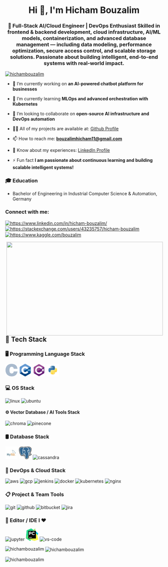 <h1 align="center">Hi 👋, I'm Hicham Bouzalim</h1>
<h3 align="center">🚀 Full-Stack AI/Cloud Engineer | DevOps Enthusiast Skilled in frontend & backend development, cloud infrastructure, AI/ML models, containerization, and advanced database management — including data modeling, performance optimization, secure access control, and scalable storage solutions. Passionate about building intelligent, end-to-end systems with real-world impact.</h3>

<p align="left"> <a href="https://github.com/ryo-ma/github-profile-trophy"><img src="https://github-profile-trophy.vercel.app/?username=hichambouzalim" alt="hichambouzalim" /></a> </p>

- 🔭 I’m currently working on **an AI-powered chatbot platform for businesses**

- 🌱 I’m currently learning **MLOps and advanced orchestration with Kubernetes**

- 👯 I’m looking to collaborate on **open-source AI infrastructure and DevOps automation**

- 👨‍💻 All of my projects are available at: [Github Profile](https://github.com/hichambouzalim)

- 📫 How to reach me: **bouzalimhicham11@gmail.com**

- 📄 Know about my experiences: [LinkedIn Profile](https://www.linkedin.com/in/hicham-bouzalim/)

- ⚡ Fun fact **I am passionate about continuous learning and building scalable intelligent systems!**

<h3 align="left">🎓 Education</h3>
<ul>
  <li>Bachelor of Engineering in Industrial Computer Science & Automation, Germany</li>
  
</ul>

<h3 align="left">Connect with me:</h3>
<p align="left">
<a href="https://linkedin.com/in/https://www.linkedin.com/in/hicham-bouzalim/" target="blank"><img align="center" src="https://raw.githubusercontent.com/rahuldkjain/github-profile-readme-generator/master/src/images/icons/Social/linked-in-alt.svg" alt="https://www.linkedin.com/in/hicham-bouzalim/" height="30" width="40" /></a>
<a href="https://stackoverflow.com/users/https://stackexchange.com/users/43235757/hicham-bouzalim" target="blank"><img align="center" src="https://raw.githubusercontent.com/rahuldkjain/github-profile-readme-generator/master/src/images/icons/Social/stack-overflow.svg" alt="https://stackexchange.com/users/43235757/hicham-bouzalim" height="30" width="40" /></a>
<a href="https://kaggle.com/https://www.kaggle.com/bouzalim" target="blank"><img align="center" src="https://raw.githubusercontent.com/rahuldkjain/github-profile-readme-generator/master/src/images/icons/Social/kaggle.svg" alt="https://www.kaggle.com/bouzalim" height="30" width="40" /></a>
</p>




<!-- GIF -->
<img align="right" height="300" width="500" src="https://i.gifer.com/JYOl.gif" />

## 🔧 Tech Stack

### 🖥️ Programming Language Stack
<p align="left">
  <img src="https://raw.githubusercontent.com/devicons/devicon/master/icons/c/c-original.svg" alt="c" width="40" height="40"/>
  <img src="https://raw.githubusercontent.com/devicons/devicon/master/icons/cplusplus/cplusplus-original.svg" alt="cplusplus" width="40" height="40"/>
  <img src="https://raw.githubusercontent.com/devicons/devicon/master/icons/csharp/csharp-original.svg" alt="csharp" width="40" height="40"/>
  <img src="https://raw.githubusercontent.com/github/explore/master/topics/python/python.png" alt="python" title="python" width="40" height="40"/>
  
</p>

### 💻 OS Stack
<p align="left">
  <img src="https://brandlogos.net/wp-content/uploads/2020/03/Linux-logo.png" alt="linux" title="linux" width="40" height="40"/>
  <img src="https://www.vectorlogo.zone/logos/ubuntu/ubuntu-icon.svg" alt="ubuntu" title="ubuntu" width="40" height="40"/>

</p>

#### ⚙️ Vector Database / AI Tools Stack
<p align="left">
  <img src="https://www.trychroma.com/_next/image?url=%2F_next%2Fstatic%2Fmedia%2Fchroma.d840f629.png&w=1920&q=75&dpl=dpl_7CzwBvdvHWbfeFAmAhymwgVLfpyK" alt="chroma" title="ChromaDB" width="40" height="40"/>
  <img src="https://avatars.githubusercontent.com/u/54333248?s=200&v=4" alt="pinecone" title="pinecone" width="40" height="40"/>
  
</p>

### 🛢️ Database Stack
<p align="left">
  <img src="https://raw.githubusercontent.com/github/explore/master/topics/mysql/mysql.png" alt="mysql" title="mysql" width="40" height="40"/>
  <img src="https://raw.githubusercontent.com/github/explore/master/topics/postgresql/postgresql.png" alt="postgresql" title="postgresql" width="40" height="40"/>
  <img src="https://www.vectorlogo.zone/logos/apache_cassandra/apache_cassandra-icon.svg" alt="cassandra" title="cassandra" width="40" height="40"/>

</p>

### 🚀 DevOps & Cloud Stack
<p align="left">
  <img src="https://www.vectorlogo.zone/logos/amazon_aws/amazon_aws-icon.svg" alt="aws" title="aws" width="40" height="40"/>
  <img src="https://www.vectorlogo.zone/logos/google_cloud/google_cloud-icon.svg" alt="gcp" title="gcp" width="40" height="40"/>
  <img src="https://www.vectorlogo.zone/logos/jenkins/jenkins-icon.svg" alt="jenkins" title="jenkins" width="40" height="40"/>
  <img src="https://www.vectorlogo.zone/logos/docker/docker-icon.svg" alt="docker" title="docker" width="40" height="40"/>
  <img src="https://www.vectorlogo.zone/logos/kubernetes/kubernetes-icon.svg" alt="kubernetes" title="kubernetes" width="40" height="40"/>
  <img src="https://www.vectorlogo.zone/logos/nginx/nginx-icon.svg" alt="nginx" title="nginx" width="40" height="40"/>

</p>

### 📋 Project & Team Tools
<p align="left">
  <img src="https://www.vectorlogo.zone/logos/git-scm/git-scm-icon.svg" alt="git" title="git" width="40" height="40"/>
  <img src="https://www.vectorlogo.zone/logos/github/github-icon.svg" alt="github" title="github" width="40" height="40"/>
  <img src="https://www.vectorlogo.zone/logos/bitbucket/bitbucket-icon.svg" alt="bitbucket" title="bitbucket" width="40" height="40"/>
  <img src="https://www.vectorlogo.zone/logos/atlassian_jira/atlassian_jira-icon.svg" alt="jira" title="jira" width="40" height="40"/>
</p>

### 🧠 Editor / IDE I ♥
<p align="left">
  <img src="https://cdn.jsdelivr.net/gh/devicons/devicon/icons/jupyter/jupyter-original.svg" title="JupyterLab" alt="jupyter" width="40" height="40"/>
  <img src="https://raw.githubusercontent.com/github/explore/master/topics/pycharm/pycharm.png" alt="pycharm" title="pycharm" width="40" height="40"/>
  <img src="https://www.vectorlogo.zone/logos/visualstudio_code/visualstudio_code-icon.svg" alt="vs-code" title="vs-code" width="40" height="40"/> </p>
  

</p>

<p><img align="left" src="https://github-readme-stats.vercel.app/api/top-langs?username=hichambouzalim&show_icons=true&locale=en&layout=compact" alt="hichambouzalim" /></p>

<p>&nbsp;<img align="center" src="https://github-readme-stats.vercel.app/api?username=hichambouzalim&show_icons=true&locale=en" alt="hichambouzalim" /></p>

<p><img align="center" src="https://github-readme-streak-stats.herokuapp.com/?user=hichambouzalim&" alt="hichambouzalim" /></p>

